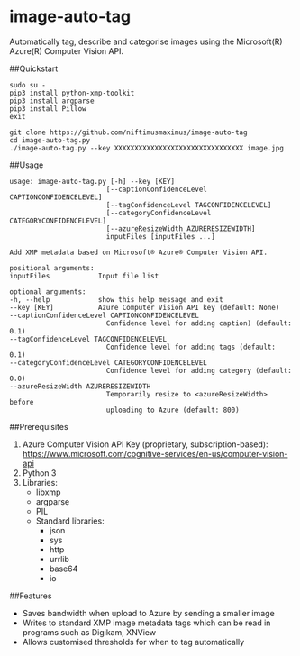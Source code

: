 # image-auto-tag
Automatically tag, describe and categorise images using the Microsoft(R) Azure(R) Computer Vision API.


##Quickstart
~~~~
sudo su -
pip3 install python-xmp-toolkit
pip3 install argparse
pip3 install Pillow
exit

git clone https://github.com/niftimusmaximus/image-auto-tag
cd image-auto-tag.py
./image-auto-tag.py --key XXXXXXXXXXXXXXXXXXXXXXXXXXXXXXXX image.jpg

~~~~

##Usage

    usage: image-auto-tag.py [-h] --key [KEY]
                            [--captionConfidenceLevel CAPTIONCONFIDENCELEVEL]
                            [--tagConfidenceLevel TAGCONFIDENCELEVEL]
                            [--categoryConfidenceLevel CATEGORYCONFIDENCELEVEL]
                            [--azureResizeWidth AZURERESIZEWIDTH]
                            inputFiles [inputFiles ...]

    Add XMP metadata based on Microsoft® Azure® Computer Vision API.

    positional arguments:
    inputFiles            Input file list

    optional arguments:
    -h, --help            show this help message and exit
    --key [KEY]           Azure Computer Vision API key (default: None)
    --captionConfidenceLevel CAPTIONCONFIDENCELEVEL
                            Confidence level for adding caption) (default: 0.1)
    --tagConfidenceLevel TAGCONFIDENCELEVEL
                            Confidence level for adding tags (default: 0.1)
    --categoryConfidenceLevel CATEGORYCONFIDENCELEVEL
                            Confidence level for adding category (default: 0.0)
    --azureResizeWidth AZURERESIZEWIDTH
                            Temporarily resize to <azureResizeWidth> before
                            uploading to Azure (default: 800)

##Prerequisites
1. Azure Computer Vision API Key (proprietary, subscription-based):
https://www.microsoft.com/cognitive-services/en-us/computer-vision-api
2. Python 3
3. Libraries:
	* libxmp
	* argparse
	* PIL
	* Standard libraries:
		* json 
		* sys
		* http
		* urrlib
		* base64
		* io

##Features
* Saves bandwidth when upload to Azure by sending a smaller image
* Writes to standard XMP image metadata tags which can be read in programs such as Digikam, XNView
* Allows customised thresholds for when to tag automatically


